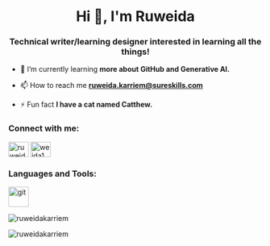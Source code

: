 <h1 align="center">Hi 👋, I'm Ruweida</h1>
<h3 align="center">Technical writer/learning designer interested in learning all the things!</h3>

- 🌱 I’m currently learning **more about GitHub and Generative AI.**

- 📫 How to reach me **ruweida.karriem@sureskills.com**

- ⚡ Fun fact **I have a cat named Catthew.**

<h3 align="left">Connect with me:</h3>
<p align="left">
<a href="https://linkedin.com/in/ruweida karriem" target="blank"><img align="center" src="https://raw.githubusercontent.com/rahuldkjain/github-profile-readme-generator/master/src/images/icons/Social/linked-in-alt.svg" alt="ruweida karriem" height="30" width="40" /></a>
<a href="https://instagram.com/weida1" target="blank"><img align="center" src="https://raw.githubusercontent.com/rahuldkjain/github-profile-readme-generator/master/src/images/icons/Social/instagram.svg" alt="weida1" height="30" width="40" /></a>
</p>

<h3 align="left">Languages and Tools:</h3>
<p align="left"> <a href="https://git-scm.com/" target="_blank" rel="noreferrer"> <img src="https://www.vectorlogo.zone/logos/git-scm/git-scm-icon.svg" alt="git" width="40" height="40"/> </a> </p>

<p><img align="center" src="https://github-readme-stats.vercel.app/api/top-langs?username=ruweidakarriem&show_icons=true&locale=en&layout=compact" alt="ruweidakarriem" /></p>

<p><img align="center" src="https://github-readme-streak-stats.herokuapp.com/?user=ruweidakarriem&" alt="ruweidakarriem" /></p>
